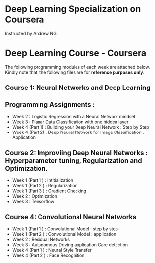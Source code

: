 # Deep Learning Specialization on Coursera

Instructed by Andrew NG. 


Deep Learning Course - Coursera 
====== 

The following programming modules of each week are attached below. Kindly note that, the following files are for **reference purposes only**.

Course 1: Neural Networks and Deep Learning 
-
Programming Assignments :
-
* Week 2 : Logistic Regression with a Neural Network mindset 
* Week 3 : Planar Data Classification with one hidden layer
* Week 4  (Part 1) : Building your Deep Neural Network : Step by Step 
* Week 4  (Part 2) : Deep Neural Network for Image Classification : Application 


Course 2: Improviing Deep Neural Networks : Hyperparameter tuning, Regularization and Optimization. 
-
* Week 1 (Part 1 ) : Intitialization
* Week 1 (Part 2 ) : Regularization
* Week 1 (Part 3 ) : Gradient Checking 
* Week 2           : Optimization 
* Week 3           : Tensorflow 

Course 4: Convolutional Neural Networks
-
* Week 1 (Part 1 ) : Convolutional Model : step by step
* Week 1 (Part 2 ) : Convolutional Model : application
* Week 2           : Residual Networks
* Week 3           : Autonomous Driving application Care detection 
* Week 4 (Part 1 ) : Neural Style Transfer 
* Week 4 (Part 2 ) : Face Recognition





